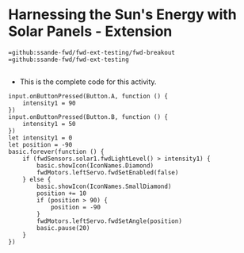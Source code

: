 # Harnessing the Sun's Energy with Solar Panels - Extension
```package
=github:ssande-fwd/fwd-ext-testing/fwd-breakout
=github:ssande-fwd/fwd-ext-testing
```
## 
* This is the complete code for this activity.
```template
input.onButtonPressed(Button.A, function () {
    intensity1 = 90
})
input.onButtonPressed(Button.B, function () {
    intensity1 = 50
})
let intensity1 = 0
let position = -90
basic.forever(function () {
    if (fwdSensors.solar1.fwdLightLevel() > intensity1) {
        basic.showIcon(IconNames.Diamond)
        fwdMotors.leftServo.fwdSetEnabled(false)
    } else {
        basic.showIcon(IconNames.SmallDiamond)
        position += 10
        if (position > 90) {
            position = -90
        }
        fwdMotors.leftServo.fwdSetAngle(position)
        basic.pause(20)
    }
})
```
